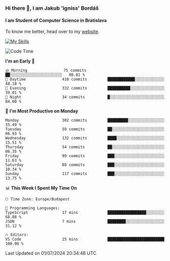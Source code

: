 ### Hi there 👋, I am Jakub 'igniss' Bordáš

#### I am Student of Computer Science in Bratislava
To know me better, head over to my [website](https://bordas.sk).

[![My Skills](https://skillicons.dev/icons?i=js,html,css,figma,svelte,java,kotlin,python,postgresql,typescript,nest,nodejs)](https://bordas.sk)


<!--START_SECTION:waka-->
![Code Time](http://img.shields.io/badge/Code%20Time-1%2C484%20hrs%2041%20mins-blue)

**I'm an Early 🐤** 

```text
🌞 Morning                75 commits          ██░░░░░░░░░░░░░░░░░░░░░░░   08.81 % 
🌆 Daytime                410 commits         ████████████░░░░░░░░░░░░░   48.18 % 
🌃 Evening                332 commits         ██████████░░░░░░░░░░░░░░░   39.01 % 
🌙 Night                  34 commits          █░░░░░░░░░░░░░░░░░░░░░░░░   04.00 % 
```
📅 **I'm Most Productive on Monday** 

```text
Monday                   302 commits         █████████░░░░░░░░░░░░░░░░   35.49 % 
Tuesday                  59 commits          ██░░░░░░░░░░░░░░░░░░░░░░░   06.93 % 
Wednesday                132 commits         ████░░░░░░░░░░░░░░░░░░░░░   15.51 % 
Thursday                 54 commits          ██░░░░░░░░░░░░░░░░░░░░░░░   06.35 % 
Friday                   99 commits          ███░░░░░░░░░░░░░░░░░░░░░░   11.63 % 
Saturday                 88 commits          ███░░░░░░░░░░░░░░░░░░░░░░   10.34 % 
Sunday                   117 commits         ███░░░░░░░░░░░░░░░░░░░░░░   13.75 % 
```


📊 **This Week I Spent My Time On** 

```text
🕑︎ Time Zone: Europe/Budapest

💬 Programming Languages: 
TypeScript               17 mins             █████████████████░░░░░░░░   68.88 % 
JSON                     7 mins              ████████░░░░░░░░░░░░░░░░░   31.12 % 

🔥 Editors: 
VS Code                  25 mins             █████████████████████████   100.00 % 
```


 Last Updated on 01/07/2024 20:34:48 UTC
<!--END_SECTION:waka-->
